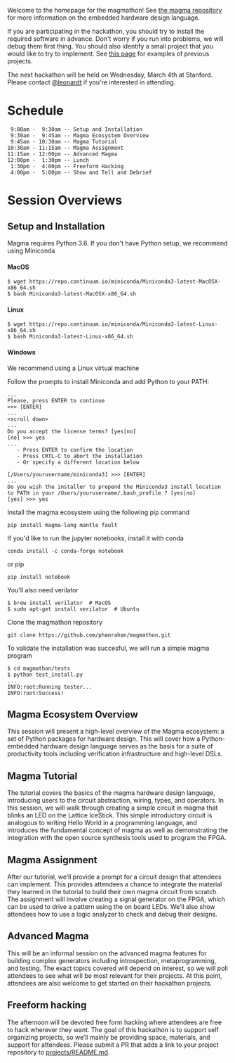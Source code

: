 Welcome to the homepage for the magmathon! See [the magma
repository](https://github.com/phanrahan/magma) for more information on
the embedded hardware design language.

If you are participating in the hackathon,
you should try to install the required software in advance.
Don't worry if you run into problems,
we will debug them first thing.
You should also identify a small project that you would like to
try to implement.  See [this page](./projects/README.md) for examples of previous projects.

The next hackathon will be held on Wednesday, March 4th at Stanford.
Please contact [@leonardt](https://github.com/leonardt) if you're interested in
attending.


# Schedule
```
 9:00am -  9:30am -- Setup and Installation
 9:30am -  9:45am -- Magma Ecosystem Overview 
 9:45am - 10:30am -- Magma Tutorial
10:30am - 11:15am -- Magma Assignment
11:15am - 12:00pm -- Advanced Magma
12:00pm -  1:30pm -- Lunch
 1:30pm -  4:00pm -- Freeform Hacking
 4:00pm -  5:00pm -- Show and Tell and Debrief
```

# Session Overviews

## Setup and Installation
Magma requires Python 3.6.
If you don't have Python setup, we recommend using Miniconda

#### MacOS
```
$ wget https://repo.continuum.io/miniconda/Miniconda3-latest-MacOSX-x86_64.sh
$ bash Miniconda3-latest-MacOSX-x86_64.sh
```

#### Linux
```
$ wget https://repo.continuum.io/miniconda/Miniconda3-latest-Linux-x86_64.sh
$ bash Miniconda3-latest-Linux-x86_64.sh
```

#### Windows
We recommend using a Linux virtual machine


Follow the prompts to install Miniconda and add Python to your PATH:

```
...
Please, press ENTER to continue
>>> [ENTER]
...
<scroll down>
...
Do you accept the license terms? [yes|no]
[no] >>> yes
...
   - Press ENTER to confirm the location
   - Press CRTL-C to abort the installation
   - Or specify a different location below

[/Users/yourusername/miniconda3] >>> [ENTER]
...
Do you wish the installer to prepend the Miniconda3 install location
to PATH in your /Users/yourusername/.bash_profile ? [yes|no]
[yes] >>> yes
```

Install the magma ecosystem using the following pip command
```shell
pip install magma-lang mantle fault
```

If you'd like to run the jupyter notebooks, install it with conda
```
conda install -c conda-forge notebook
```
or pip
```
pip install notebook
```

You'll also need verilator
```
$ brew install verilator  # MacOS
$ sudo apt-get install verilator  # Ubuntu
```

Clone the magmathon repository
```
git clone https://github.com/phanrahan/magmathon.git
```

To validate the installation was succesful, we will run a simple magma program
```
$ cd magmathon/tests
$ python test_install.py
...
INFO:root:Running tester...
INFO:root:Success!
```

## Magma Ecosystem Overview
This session will present a high-level overview of the Magma ecosystem: a set
of Python packages for hardware design.  This will cover how a Python-embedded
hardware design language serves as the basis for a suite of productivity tools
including verification infrastructure and high-level DSLs.

## Magma Tutorial
The tutorial covers the basics of the magma hardware design language,
introducing users to the circuit abstraction, wiring, types, and operators.  In
this session, we will walk through creating a simple circuit in magma that
blinks an LED on the Lattice IceStick. This simple introductory circuit is
analogous to writing Hello World in a programming language, and introduces the
fundamental concept of magma as well as demonstrating the integration with the
open source synthesis tools used to program the FPGA.

## Magma Assignment
After our tutorial, we’ll provide a prompt for a circuit design that attendees
can implement. This provides attendees a chance to integrate the material they
learned in the tutorial to build their own magma circuit from scratch. The
assignment will involve creating a signal generator on the FPGA, which can be
used to drive a pattern using the on board LEDs. We’ll also show attendees how
to use a logic analyzer to check and debug their designs.

## Advanced Magma
This will be an informal session on the advanced magma features for building
complex generators including introspection, metaprogramming, and testing.  The
exact topics covered will depend on interest, so we will poll attendees to see
what will be most relevant for their projects.  At this point, attendees are
also welcome to get started on their hackathon projects.  

## Freeform hacking
The afternoon will be devoted free form hacking where attendees are free to
hack wherever they want. The goal of this hackathon is to support self
organizing projects, so we’ll mainly be providing space, materials, and support
for attendees.  Please submit a PR that adds a link to your project repository
to [projects/README.md](/projects/README.md).
